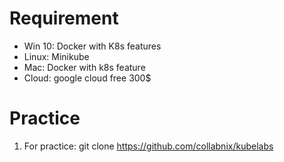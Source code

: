 # Requirement
- Win 10: Docker with K8s features
- Linux: Minikube
- Mac: Docker with k8s feature
- Cloud: google cloud free 300$
# Practice
1. For practice: git clone https://github.com/collabnix/kubelabs
